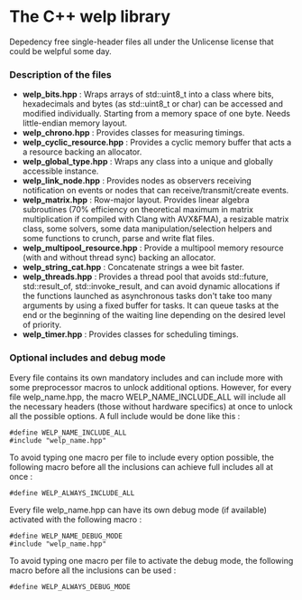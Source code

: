 # The C++ welp library
Depedency free single-header files all under the Unlicense license that could be welpful some day.

### Description of the files
- **welp_bits.hpp** : Wraps arrays of std::uint8_t into a class where bits, hexadecimals and bytes (as std::uint8_t or char) can be accessed and modified individually. Starting from a memory space of one byte. Needs little-endian memory layout.
- **welp_chrono.hpp** : Provides classes for measuring timings.
- **welp_cyclic_resource.hpp** : Provides a cyclic memory buffer that acts a a resource backing an allocator.
- **welp_global_type.hpp** : Wraps any class into a unique and globally accessible instance.
- **welp_link_node.hpp** : Provides nodes as observers receiving notification on events or nodes that can receive/transmit/create events.
- **welp_matrix.hpp** : Row-major layout. Provides linear algebra subroutines (70% efficiency on theoretical maximum in matrix multiplication if compiled with Clang with AVX&FMA), a resizable matrix class, some solvers, some data manipulation/selection helpers and some functions to crunch, parse and write flat files.
- **welp_multipool_resource.hpp** : Provide a multipool memory resource (with and without thread sync) backing an allocator.
- **welp_string_cat.hpp** : Concatenate strings a wee bit faster.
- **welp_threads.hpp** : Provides a thread pool that avoids std::future, std::result_of, std::invoke_result, and can avoid dynamic allocations if the functions launched as asynchronous tasks don't take too many arguments by using a fixed buffer for tasks. It can queue tasks at the end or the beginning of the waiting line depending on the desired level of priority.
- **welp_timer.hpp** : Provides classes for scheduling timings.

### Optional includes and debug mode
Every file contains its own mandatory includes and can include more with some preprocessor macros to unlock additional options. However, for every file welp_name.hpp, the macro WELP_NAME_INCLUDE_ALL will include all the necessary headers (those without hardware specifics) at once to unlock all the possible options. A full include would be done like this :

	#define WELP_NAME_INCLUDE_ALL
	#include "welp_name.hpp"

To avoid typing one macro per file to include every option possible, the following macro before all the inclusions can achieve full includes all at once :

	#define WELP_ALWAYS_INCLUDE_ALL

Every file welp_name.hpp can have its own debug mode (if available) activated with the following macro :

	#define WELP_NAME_DEBUG_MODE
	#include "welp_name.hpp"

To avoid typing one macro per file to activate the debug mode, the following macro before all the inclusions can be used :

	#define WELP_ALWAYS_DEBUG_MODE
